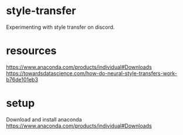 # style-transfer
Experimenting with style transfer on discord.

# resources 

https://www.anaconda.com/products/individual#Downloads
https://towardsdatascience.com/how-do-neural-style-transfers-work-b76de101eb3

# setup 

Download and install anaconda 
https://www.anaconda.com/products/individual#Downloads
